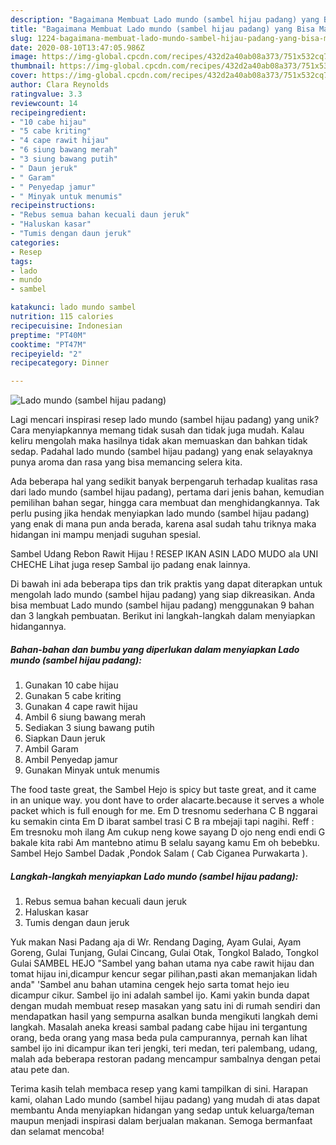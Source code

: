 ```yaml
---
description: "Bagaimana Membuat Lado mundo (sambel hijau padang) yang Bisa Manjain Lidah"
title: "Bagaimana Membuat Lado mundo (sambel hijau padang) yang Bisa Manjain Lidah"
slug: 1224-bagaimana-membuat-lado-mundo-sambel-hijau-padang-yang-bisa-manjain-lidah
date: 2020-08-10T13:47:05.986Z
image: https://img-global.cpcdn.com/recipes/432d2a40ab08a373/751x532cq70/lado-mundo-sambel-hijau-padang-foto-resep-utama.jpg
thumbnail: https://img-global.cpcdn.com/recipes/432d2a40ab08a373/751x532cq70/lado-mundo-sambel-hijau-padang-foto-resep-utama.jpg
cover: https://img-global.cpcdn.com/recipes/432d2a40ab08a373/751x532cq70/lado-mundo-sambel-hijau-padang-foto-resep-utama.jpg
author: Clara Reynolds
ratingvalue: 3.3
reviewcount: 14
recipeingredient:
- "10 cabe hijau"
- "5 cabe kriting"
- "4 cape rawit hijau"
- "6 siung bawang merah"
- "3 siung bawang putih"
- " Daun jeruk"
- " Garam"
- " Penyedap jamur"
- " Minyak untuk menumis"
recipeinstructions:
- "Rebus semua bahan kecuali daun jeruk"
- "Haluskan kasar"
- "Tumis dengan daun jeruk"
categories:
- Resep
tags:
- lado
- mundo
- sambel

katakunci: lado mundo sambel 
nutrition: 115 calories
recipecuisine: Indonesian
preptime: "PT40M"
cooktime: "PT47M"
recipeyield: "2"
recipecategory: Dinner

---
```



![Lado mundo (sambel hijau padang)](https://img-global.cpcdn.com/recipes/432d2a40ab08a373/751x532cq70/lado-mundo-sambel-hijau-padang-foto-resep-utama.jpg)

Lagi mencari inspirasi resep lado mundo (sambel hijau padang) yang unik? Cara menyiapkannya memang tidak susah dan tidak juga mudah. Kalau keliru mengolah maka hasilnya tidak akan memuaskan dan bahkan tidak sedap. Padahal lado mundo (sambel hijau padang) yang enak selayaknya punya aroma dan rasa yang bisa memancing selera kita.

Ada beberapa hal yang sedikit banyak berpengaruh terhadap kualitas rasa dari lado mundo (sambel hijau padang), pertama dari jenis bahan, kemudian pemilihan bahan segar, hingga cara membuat dan menghidangkannya. Tak perlu pusing jika hendak menyiapkan lado mundo (sambel hijau padang) yang enak di mana pun anda berada, karena asal sudah tahu triknya maka hidangan ini mampu menjadi suguhan spesial.

Sambel Udang Rebon Rawit Hijau ! RESEP IKAN ASIN LADO MUDO ala UNI CHECHE Lihat juga resep Sambal ijo padang enak lainnya.


Di bawah ini ada beberapa tips dan trik praktis yang dapat diterapkan untuk mengolah lado mundo (sambel hijau padang) yang siap dikreasikan. Anda bisa membuat Lado mundo (sambel hijau padang) menggunakan 9 bahan dan 3 langkah pembuatan. Berikut ini langkah-langkah dalam menyiapkan hidangannya.

<!--inarticleads1-->

##### Bahan-bahan dan bumbu yang diperlukan dalam menyiapkan Lado mundo (sambel hijau padang):

1. Gunakan 10 cabe hijau
1. Gunakan 5 cabe kriting
1. Gunakan 4 cape rawit hijau
1. Ambil 6 siung bawang merah
1. Sediakan 3 siung bawang putih
1. Siapkan  Daun jeruk
1. Ambil  Garam
1. Ambil  Penyedap jamur
1. Gunakan  Minyak untuk menumis


The food taste great, the Sambel Hejo is spicy but taste great, and it came in an unique way. you dont have to order alacarte.because it serves a whole packet which is full enough for me. Em D tresnomu sederhana C B nggarai ku semakin cinta Em D ibarat sambel trasi C B ra mbejaji tapi nagihi. Reff : Em tresnoku moh ilang Am cukup neng kowe sayang D ojo neng endi endi G bakale kita rabi Am mantebno atimu B selalu sayang kamu Em oh bebebku. Sambel Hejo Sambel Dadak ,Pondok Salam ( Cab Ciganea Purwakarta ). 

<!--inarticleads2-->

##### Langkah-langkah menyiapkan Lado mundo (sambel hijau padang):

1. Rebus semua bahan kecuali daun jeruk
1. Haluskan kasar
1. Tumis dengan daun jeruk


Yuk makan Nasi Padang aja di Wr. Rendang Daging, Ayam Gulai, Ayam Goreng, Gulai Tunjang, Gulai Cincang, Gulai Otak, Tongkol Balado, Tongkol Gulai SAMBEL HEJO &#34;Sambel yang bahan utama nya cabe rawit hijau dan tomat hijau ini,dicampur kencur segar pilihan,pasti akan memanjakan lidah anda&#34; &#39;Sambel anu bahan utamina cengek hejo sarta tomat hejo ieu dicampur cikur. Sambel ijo ini adalah sambel ijo. Kami yakin bunda dapat dengan mudah membuat resep masakan yang satu ini di rumah sendiri dan mendapatkan hasil yang sempurna asalkan bunda mengikuti langkah demi langkah. Masalah aneka kreasi sambal padang cabe hijau ini tergantung orang, beda orang yang masa beda pula campurannya, pernah kan lihat sambel ijo ini dicampur ikan teri jengki, teri medan, teri palembang, udang, malah ada beberapa restoran padang mencampur sambalnya dengan petai atau pete dan. 

Terima kasih telah membaca resep yang kami tampilkan di sini. Harapan kami, olahan Lado mundo (sambel hijau padang) yang mudah di atas dapat membantu Anda menyiapkan hidangan yang sedap untuk keluarga/teman maupun menjadi inspirasi dalam berjualan makanan. Semoga bermanfaat dan selamat mencoba!
